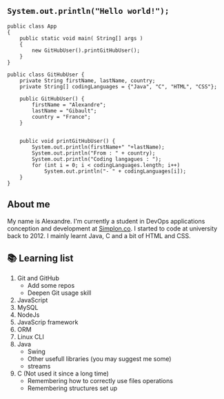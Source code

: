 ## `System.out.println("Hello world!");`
```
public class App 
{
    public static void main( String[] args )
    {
        new GitHubUser().printGitHubUser();
    }
}
```
```
public class GitHubUser {
	private String firstName, lastName, country;
	private String[] codingLanguages = {"Java", "C", "HTML", "CSS"};
	
	public GitHubUser() {
		firstName = "Alexandre";
		lastName = "Gibault";
		country = "France";
	}
	

	public void printGitHubUser() {
		System.out.println(firstName+" "+lastName);
		System.out.println("From : " + country);
		System.out.println("Coding langagues : ");
		for (int i = 0; i < codingLanguages.length; i++)
			System.out.println("- " + codingLanguages[i]);
	}
}
```
## About me

My name is Alexandre. I'm currently a student in DevOps applications conception and development at [Simplon.co](https://en.simplon.co/). I started to code at university back to 2012. I mainly learnt Java, C and a bit of HTML and CSS.

## 📚 Learning list

1. Git and GitHub
   - Add some repos
   - Deepen Git usage skill
2. JavaScript
3. MySQL
4. NodeJs
5. JavaScrip framework
6. ORM
7. Linux CLI
8. Java
   - Swing
   - Other usefull libraries (you may suggest me some)
   - streams
9. C (Not used it since a long time)
   - Remembering how to correctly use files operations
   - Remembering structures set up
<!--
**sickCoder/sickCoder** is a ✨ _special_ ✨ repository because its `README.md` (this file) appears on your GitHub profile.

Here are some ideas to get you started:

- 🔭 I’m currently working on ...
- 🌱 I’m currently learning ...
- 👯 I’m looking to collaborate on ...
- 🤔 I’m looking for help with ...
- 💬 Ask me about ...
- 📫 How to reach me: ...
- 😄 Pronouns: ...
- ⚡ Fun fact: ...
-->
